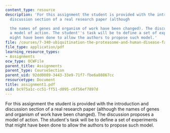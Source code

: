 ```yaml
---
content_type: resource
description: 'For this assignment the student is provided with the introduction and
  discussion section of a real research paper (although

  the names of genes and organism of work have been changed). The discussion proposes
  a model of action. The student''s task will be to define a set of experiments that
  might have been done to allow the authors to propose such model.'
file: /courses/7-340-ubiquitination-the-proteasome-and-human-disease-fall-2004/bc975a1ccc51ff51d095c6f56ef7897d_assignment1.pdf
file_type: application/pdf
learning_resource_types:
- Assignments
ocw_type: OCWFile
parent_title: Assignments
parent_type: CourseSection
parent_uid: 92dd0089-3443-33e9-71f7-fbe6a88867cc
resourcetype: Document
title: assignment1.pdf
uid: bc975a1c-cc51-ff51-d095-c6f56ef7897d
---
```

For this assignment the student is provided with the introduction and discussion section of a real research paper (although
the names of genes and organism of work have been changed). The discussion proposes a model of action. The student's task will be to define a set of experiments that might have been done to allow the authors to propose such model.


